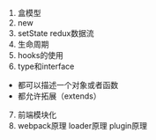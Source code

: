 1. 盒模型
2. new
3. setState redux数据流
4. 生命周期
5. hooks的使用
6. type和interface
- 都可以描述一个对象或者函数
- 都允许拓展（extends）
7. 前端模块化
8. webpack原理 loader原理 plugin原理